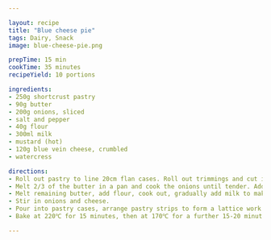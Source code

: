 ```yaml
---

layout: recipe
title: "Blue cheese pie"
tags: Dairy, Snack
image: blue-cheese-pie.png

prepTime: 15 min
cookTime: 35 minutes
recipeYield: 10 portions

ingredients:
- 250g shortcrust pastry
- 90g butter
- 200g onions, sliced
- salt and pepper
- 40g flour
- 300ml milk
- mustard (hot)
- 120g blue vein cheese, crumbled
- watercress

directions:
- Roll out pastry to line 20cm flan cases. Roll out trimmings and cut into 1cm strips for decoration.
- Melt 2/3 of the butter in a pan and cook the onions until tender. Add salt and pepper, then remove onions from the pan.
- Melt remaining butter, add flour, cook out, gradually add milk to make a sauce, add mustard to taste.
- Stir in onions and cheese.
- Pour into pastry cases, arrange pastry strips to form a lattice work on top.
- Bake at 220℃ for 15 minutes, then at 170℃ for a further 15-20 minutes - decorate with watercress

---
```

